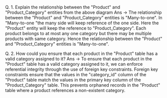 Q. 1.  Explain the relationship between the "Product" and "Product_Category" entities from the above diagram
Ans -> The relationship between the "Product" and "Product_Category" entities is "Many-to-one". In "Many-to-one "the many side will keep reference of the one side. Here the "Product" entity will keep the reference to "Product_Category". Each product belongs to at most any one category but there may be multiple products with same category. Hence the relationship between the "Product" and "Product_Category" entities is "Many-to-one".

Q. 2. How could you ensure that each product in the "Product" table has a valid category assigned to it?
Ans -> To ensure that each product in the "Product" table has a valid category assigned to it, we can enforce referential integrity through the use of foreign key constraints. Foreign key constraints ensure that the values in the "category_id" column of the "Product" table match the values in the primary key column of the "Product_Category" table. This prevents orphaned records in the "Product" table where a product references a non-existent category.
